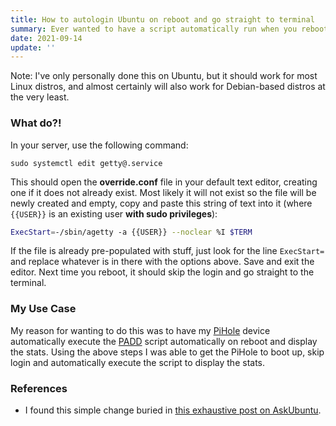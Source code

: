```yaml
---
title: How to autologin Ubuntu on reboot and go straight to terminal
summary: Ever wanted to have a script automatically run when you reboot an Ubuntu server, but couldn't because the system prompts for a user login, and you're not sure how to skip that? Or maybe you just don't want to login each time you start up your workstation. Here's a quick and dirty guide on doing exactly this, so that on reboot your Ubuntu machine will just skip the prompt, go straight to terminal, and execute any scripts you have set up.
date: 2021-09-14
update: ''
---
```


Note: I've only personally done this on Ubuntu, but it should work for most Linux distros, and almost certainly will also work for Debian-based distros at the very least.

### What do?!

In your server, use the following command:

```shell
sudo systemctl edit getty@.service
```

This should open the **override.conf** file in your default text editor, creating one if it does not already exist. Most likely it will not exist so the file will be newly created and empty, copy and paste this string of text into it (where `{{USER}}` is an existing user **with sudo privileges**):

```bash
ExecStart=-/sbin/agetty -a {{USER}} --noclear %I $TERM
```

If the file is already pre-populated with stuff, just look for the line `ExecStart=` and replace whatever is in there with the options above. Save and exit the editor. Next time you reboot, it should skip the login and go straight to the terminal.

### My Use Case

My reason for wanting to do this was to have my [PiHole](https://pi-hole.net) device automatically execute the [PADD](https://github.com/pi-hole/PADD) script automatically on reboot and display the stats. Using the above steps I was able to get the PiHole to boot up, skip login and automatically execute the script to display the stats.

### References

- I found this simple change buried in [this exhaustive post on AskUbuntu](https://askubuntu.com/a/659268).
